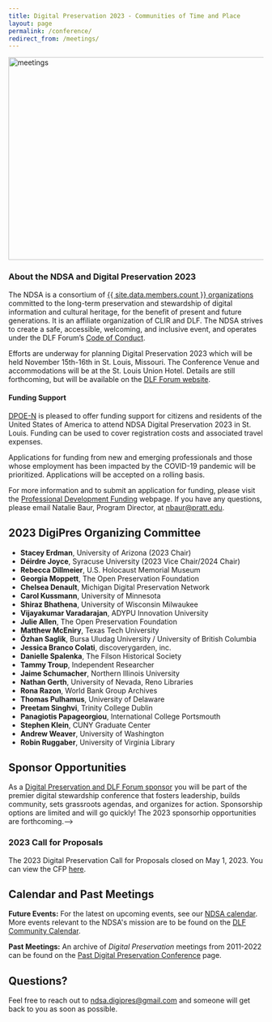 ```yaml
---
title: Digital Preservation 2023 - Communities of Time and Place
layout: page
permalink: /conference/
redirect_from: /meetings/
---
```


<img alt="meetings" width="820" height="400" class="center" src='{{ "/images/conferences/DigiPres-2023-820x400.jpg"  | prepend: site.baseurl }}'>
<!--<img alt="meetings" width="820" height="400" class="center" src='{{ "/images/conferences/DigiPres2023.png"  | prepend: site.baseurl }}'>-->

### About the NDSA and Digital Preservation 2023
The NDSA is a consortium of [{{ site.data.members.count }} organizations](/membership/members/) committed to the long-term preservation and stewardship of digital information and cultural heritage, for the benefit of present and future generations. It is an affiliate organization of CLIR and DLF. The NDSA strives to create a safe, accessible, welcoming, and inclusive event, and operates under the DLF Forum’s [Code of Conduct](https://www.diglib.org/code). 

Efforts are underway for planning Digital Preservation 2023 which will be held November 15th-16th in St. Louis, Missouri.  The Conference Venue and accommodations will be at the St. Louis Union Hotel. Details are still forthcoming, but will be available on the [DLF Forum website](https://forum2023.diglib.org/conference-venue-and-hotel/).   

#### Funding Support
[DPOE-N](https://www.dpoe.network/) is pleased to offer funding support for citizens and residents of the United States of America to attend NDSA Digital Preservation 2023 in St. Louis. Funding can be used to cover registration costs and associated travel expenses.
 
Applications for funding from new and emerging professionals and those whose employment has been impacted by the COVID-19 pandemic will be prioritized.
Applications will be accepted on a rolling basis.
 
For more information and to submit an application for funding, please visit the [Professional Development Funding](https://www.dpoe.network/professional-development-support/) webpage. If you have any questions, please email Natalie Baur, Program Director, at nbaur@pratt.edu.

<!--### 2023 Call for Proposals
The 2023 Digital Preservation Call for Proposals is now open.  
- You can view details on how to submit a proposal for DigiPres on the Call for Proposals [website](/conference/digital-preservation-2023/cfp/). 
- The submission deadline is Monday, May 1, 2023 at 11:59pm Eastern Time.
- Presenters will be notified of their acceptance in June. Presenters will receive support in the form of tutorials, resources, and individual assistance.

### About the NDSA and Digital Preservation Conference
The NDSA is a consortium of [{{ site.data.members.count }} organizations](/membership/members/) committed to the long-term preservation and stewardship of digital information and cultural heritage, for the benefit of present and future generations. It is an affiliate organization of CLIR and DLF. The NDSA strives to create a safe, accessible, welcoming, and inclusive event, and operates under the DLF Forum’s [Code of Conduct](https://www.diglib.org/code). 

Digital Preservation 2023 (#digipres23) will be a crucial venue for intellectual exchange, community-building, development of good practices, and national-level agenda-setting in the field, helping to chart future directions for both the NDSA and digital stewardship.

<!--## We are currently looking for volunteers to join the 2023 Planning Committee, which will convene in early 2023. If you would like to volunteer, [please fill out this form,](https://forms.gle/Za91A14ojA8WtKnj9) and we will be in touch soon.

Registration & Logistics
Registration is now open! Please see the [DLF Forum's page on registration,](https://forum2022.diglib.org/registration/) for more information on registration categories, and to claim your spot. 

### Conference Program
The conference will be held at the Renaissance Baltimore Harborplace Hotel, on Wednesday, October 12th and Thursday, October 13th. It is held in concert with the [Council on Library and Information Resources (CLIR)](https://www.clir.org/) events [DLF Forum](https://forum2022.diglib.org/) (October 10-12), [Learn@DLF](https://forum2022.diglib.org/affiliated-events/learndlf/) (October 9) and [CLIR's Digitizing Hidden Collections Symposium](https://www.clir.org/hiddencollections/events/2022-symposium/) (October 12-13). The full schedule for all events can be viewed below.

[PROGRAM SCHEDULE](https://clirevents2022.sched.com/)

Slide decks, if provided, are available on the [Open Science Framework (OSF)](https://osf.io/meetings/NDSA2022)

Keynote Speaker: Dorothy Berry
<img alt="Dorothy Berry" width="400" height="300"  src='{{ "/images/conferences/berry.jpg" }}'>

Dorothy will give her keynote talk, "Keeping Whose History, For Whom: Writing the Stories Digital Preservation Tells," during the Digital Preservation 2022 plenary session. Dorothy is the Digital Curator at the Smithsonian National Museum of African American History and Culture. Her work focuses on enhancing public access to digitized cultural hertiage materials and on creating new virtual environments for exploring Black history. She lead the Slavery, Abolition, Emancipation, and Freedom: Primary Sources at Houghton Library initative that led Harvard University's largest special collections repository through its first large scale project dedicated to Black history as that library's Digital Collections Program Manager. A popular writer and speaker on topics around description, discovery, and digitization of special collections materials, her writings can be found at up//root, JSTOR Daily, Lapham's Quarterly, and The Public Domain Review. -->

## 2023 DigiPres Organizing Committee

- **Stacey Erdman**, University of Arizona (2023 Chair)
- **Déirdre Joyce**, Syracuse University (2023 Vice Chair/2024 Chair)
- **Rebecca Dillmeier**, U.S. Holocaust Memorial Museum
- **Georgia Moppett**, The Open Preservation Foundation
- **Chelsea Denault**, Michigan Digital Preservation Network
- **Carol Kussmann**, University of Minnesota
- **Shiraz Bhathena**, University of Wisconsin Milwaukee
- **Vijayakumar Varadarajan**, ADYPU Innovation University
- **Julie Allen**, The Open Preservation Foundation
- **Matthew McEniry**, Texas Tech University
- **Özhan Saglik**, Bursa Uludag University / University of British Columbia
- **Jessica Branco Colati**, discoverygarden, inc.
- **Danielle Spalenka**, The Filson Historical Society
- **Tammy Troup**, Independent Researcher
- **Jaime Schumacher**, Northern Illinois University
- **Nathan Gerth**, University of Nevada, Reno Libraries
- **Rona Razon**, World Bank Group Archives 
- **Thomas Pulhamus**, University of Delaware
- **Preetam Singhvi**, Trinity College Dublin
- **Panagiotis Papageorgiou**, International College Portsmouth
- **Stephen Klein**, CUNY Graduate Center
- **Andrew Weaver**, University of Washington
- **Robin Ruggaber**, University of Virginia Library
 
## Sponsor Opportunities
As a [Digital Preservation and DLF Forum sponsor](https://forum2023.diglib.org/sponsorship/) you will be part of the premier digital stewardship conference that fosters leadership, builds community, sets grassroots agendas, and organizes for action. Sponsorship options are limited and will go quickly! The 2023 sponsorhip opportunities are forthcoming.-->

### 2023 Call for Proposals
The 2023 Digital Preservation Call for Proposals closed on May 1, 2023. You can view the CFP [here](/conference/digital-preservation-2023/cfp/).
 
## Calendar and Past Meetings
**Future Events:** For the latest on upcoming events, see our [NDSA calendar](/calendar). More events relevant to the NDSA's mission are to be found on the [DLF Community Calendar](https://www.diglib.org/opportunities/calendar/).

**Past Meetings:** An archive of _Digital Preservation_ meetings from 2011-2022 can be found on the [Past Digital Preservation Conference](/conference/digital-preservation/past/) page.  

## Questions?
Feel free to reach out to ndsa.digipres@gmail.com and someone will get back to you as soon as possible.

<!--### Thank you for attending Digital Preservation 2021: Embracing Digitality!
The NDSA Digital Preservation conference is the annual meeting of the NDSA and helps chart future directions for both the NDSA and the greater digital stewardship field. It is a crucial venue for intellectual exchange, community building, development of good practices, and agenda-setting in the digital stewardship field. **Digital Preservation 2021: Embracing Digitality (#DigiPres21) was held online on Thursday, November 4 2021** on World Digital Preservation Day and in concert with the [Council on Library and Information Resources (CLIR)](https://www.clir.org/) events [DLF Forum](https://forum2021.diglib.org/) (November 1-3) and [Learn@DLF](https://forum2021.diglib.org/learndlf/) (November 8-10)

## Conference Program and Proceedings
Held online November 4, 2021, the slide decks of the presentations for Digital Preservation 2021: Embracing Digitality are available, and recordings will be forthcoming.
- Slide decks are available on the [Open Science Framework (OSF)](https://osf.io/meetings/ndsa2021)
- Recordings will be posted on the [NDSA YouTube Channel](https://www.youtube.com/channel/UC3WdMHeOtusuNiYrOrM5USA/videos) by early 2022
- We are so grateful to our [2021 CLIR events sponsors](https://forum2021.diglib.org/sponsorship-opportunities/sponsors/)!-->
